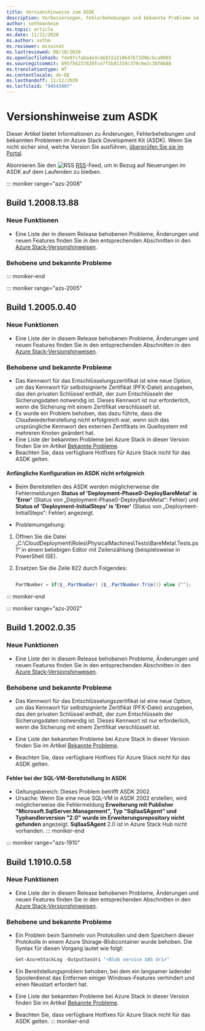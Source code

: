 ```yaml
---
title: Versionshinweise zum ASDK
description: Verbesserungen, Fehlerbehebungen und bekannte Probleme im Azure Stack Development Kit (ASDK).
author: sethmanheim
ms.topic: article
ms.date: 11/11/2020
ms.author: sethm
ms.reviewer: misainat
ms.lastreviewed: 08/10/2020
ms.openlocfilehash: f4e97cfaba4e3cde832a318647b72d96cbca8965
ms.sourcegitcommit: 695f56237826fce7f5b81319c379c9e2c38f0b88
ms.translationtype: HT
ms.contentlocale: de-DE
ms.lasthandoff: 11/12/2020
ms.locfileid: "94543407"
---
```

# <a name="asdk-release-notes"></a>Versionshinweise zum ASDK

Dieser Artikel bietet Informationen zu Änderungen, Fehlerbehebungen und bekannten Problemen im Azure Stack Development Kit (ASDK). Wenn Sie nicht sicher sind, welche Version Sie ausführen, [überprüfen Sie sie im Portal](../operator/azure-stack-updates.md).

Abonnieren Sie den ![RSS](./media/asdk-release-notes/feed-icon-14x14.png) [RSS](https://docs.microsoft.com/api/search/rss?search=ASDK+release+notes&locale=en-us#)-Feed, um in Bezug auf Neuerungen im ASDK auf dem Laufenden zu bleiben.

::: moniker range="azs-2008"
## <a name="build-120081388"></a>Build 1.2008.13.88

### <a name="new-features"></a>Neue Funktionen

- Eine Liste der in diesem Release behobenen Probleme, Änderungen und neuen Features finden Sie in den entsprechenden Abschnitten in den [Azure Stack-Versionshinweisen](../operator/release-notes.md).

### <a name="fixed-and-known-issues"></a>Behobene und bekannte Probleme

::: moniker-end

::: moniker range="azs-2005"
## <a name="build-12005040"></a>Build 1.2005.0.40

### <a name="new-features"></a>Neue Funktionen

- Eine Liste der in diesem Release behobenen Probleme, Änderungen und neuen Features finden Sie in den entsprechenden Abschnitten in den [Azure Stack-Versionshinweisen](../operator/release-notes.md).

### <a name="fixed-and-known-issues"></a>Behobene und bekannte Probleme

- Das Kennwort für das Entschlüsselungszertifikat ist eine neue Option, um das Kennwort für selbstsignierte Zertifikat (PFX-Datei) anzugeben, das den privaten Schlüssel enthält, der zum Entschlüsseln der Sicherungsdaten notwendig ist. Dieses Kennwort ist nur erforderlich, wenn die Sicherung mit einem Zertifikat verschlüsselt ist.
- Es wurde ein Problem behoben, das dazu führte, dass die Cloudwiederherstellung nicht erfolgreich war, wenn sich das ursprüngliche Kennwort des externen Zertifikats im Quellsystem mit mehreren Knoten geändert hat. 
- Eine Liste der bekannten Probleme bei Azure Stack in dieser Version finden Sie im Artikel [Bekannte Probleme](../operator/known-issues.md).
- Beachten Sie, dass verfügbare Hotfixes für Azure Stack nicht für das ASDK gelten.

#### <a name="initial-configuration-fails-in-asdk"></a>Anfängliche Konfiguration im ASDK nicht erfolgreich

- Beim Bereitstellen des ASDK werden möglicherweise die Fehlermeldungen **Status of 'Deployment-Phase0-DeployBareMetal' is 'Error'** (Status von „Deployment-Phase0-DeployBareMetal“: Fehler) und **Status of 'Deployment-InitialSteps' is 'Error'** (Status von „Deployment-InitialSteps“: Fehler) angezeigt.

- Problemumgehung:

1. Öffnen Sie die Datei „C:\CloudDeployment\Roles\PhysicalMachines\Tests\BareMetal.Tests.ps1“ in einem beliebigen Editor mit Zeilenzählung (beispielsweise in PowerShell ISE).

2. Ersetzen Sie die Zeile 822 durch Folgendes:

   ```powershell

   PartNumber = if($_.PartNumber) {$_.PartNumber.Trim()} else {""};

   ```  
::: moniker-end

::: moniker range="azs-2002"
## <a name="build-12002035"></a>Build 1.2002.0.35

### <a name="new-features"></a>Neue Funktionen

- Eine Liste der in diesem Release behobenen Probleme, Änderungen und neuen Features finden Sie in den entsprechenden Abschnitten in den [Azure Stack-Versionshinweisen](../operator/release-notes.md).

### <a name="fixed-and-known-issues"></a>Behobene und bekannte Probleme

- Das Kennwort für das Entschlüsselungszertifikat ist eine neue Option, um das Kennwort für selbstsignierte Zertifikat (PFX-Datei) anzugeben, das den privaten Schlüssel enthält, der zum Entschlüsseln der Sicherungsdaten notwendig ist. Dieses Kennwort ist nur erforderlich, wenn die Sicherung mit einem Zertifikat verschlüsselt ist.

- Eine Liste der bekannten Probleme bei Azure Stack in dieser Version finden Sie im Artikel [Bekannte Probleme](../operator/known-issues.md).

- Beachten Sie, dass verfügbare Hotfixes für Azure Stack nicht für das ASDK gelten.

#### <a name="sql-vm-provision-fails-in-asdk"></a>Fehler bei der SQL-VM-Bereitstellung in ASDK

- Geltungsbereich: Dieses Problem betrifft ASDK 2002.
- Ursache: Wenn Sie eine neue SQL-VM in ASDK 2002 erstellen, wird möglicherweise die Fehlermeldung **Erweiterung mit Publisher "Microsoft.SqlServer.Management", Typ "SqlIaaSAgent" und Typhandlerversion "2.0" wurde im Erweiterungsrepository nicht gefunden** angezeigt. **SqlIaaSAgent** 2.0 ist in Azure Stack Hub nicht vorhanden.
::: moniker-end

::: moniker range="azs-1910"
## <a name="build-11910058"></a>Build 1.1910.0.58

### <a name="new-features"></a>Neue Funktionen

- Eine Liste der in diesem Release behobenen Probleme, Änderungen und neuen Features finden Sie in den entsprechenden Abschnitten in den [Azure Stack-Versionshinweisen](../operator/release-notes.md).

### <a name="fixed-and-known-issues"></a>Behobene und bekannte Probleme

- Ein Problem beim Sammeln von Protokollen und dem Speichern dieser Protokolle in einem Azure Storage-Blobcontainer wurde behoben. Die Syntax für diesen Vorgang lautet wie folgt:

  ```powershell
  Get-AzureStackLog -OutputSasUri "<Blob service SAS Uri>"
  ``` 

- Ein Bereitstellungsproblem behoben, bei dem ein langsamer ladender Spoolerdienst das Entfernen einiger Windows-Features verhindert und einen Neustart erfordert hat.
- Eine Liste der bekannten Probleme bei Azure Stack in dieser Version finden Sie im Artikel [Bekannte Probleme](../operator/known-issues.md).
- Beachten Sie, dass verfügbare Hotfixes für Azure Stack nicht für das ASDK gelten.
::: moniker-end

